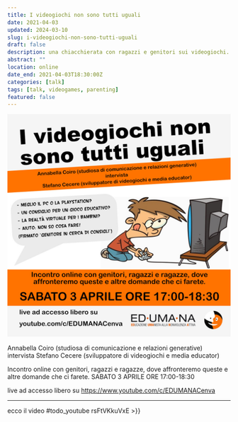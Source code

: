```yaml
---
title: I videogiochi non sono tutti uguali
date: 2021-04-03
updated: 2024-03-10
slug: i-videogiochi-non-sono-tutti-uguali
draft: false
description: una chiacchierata con ragazzi e genitori sui videogiochi.
abstract: ""
location: online
date_end: 2021-04-03T18:30:00Z
categories: [talk]
tags: [talk, videogames, parenting]
featured: false
---
```

![](../../../assets/img/event/banner-incontro-videogiochi_featured.jpg)

Annabella Coiro (studiosa di comunicazione e relazioni generative) intervista Stefano Cecere (sviluppatore di videogiochi e media educator)

Incontro online con genitori, ragazzi e ragazze, dove affronteremo queste e altre domande che ci farete.
SABATO 3 APRILE ORE 17:00-18:30

live ad accesso libero su https://www.youtube.com/c/EDUMANACenva

---

ecco il video #todo_youtube rsFtVKkuVxE >}}
